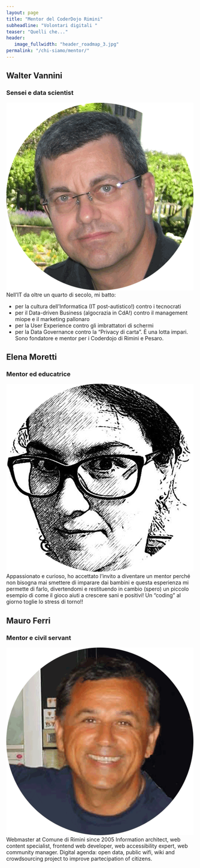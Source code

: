 ```yaml
---
layout: page
title: "Mentor del CoderDojo Rimini"
subheadline: "Volontari digitali "
teaser: "Quelli che..."
header:
   image_fullwidth: "header_roadmap_3.jpg"
permalink: "/chi-siamo/mentor/"
---
```


## Walter Vannini
### Sensei e data scientist
![Walter Vannini](/images/walter_vannini.png)
Nell’IT da oltre un quarto di secolo, mi batto:
- per la cultura dell’Informatica (IT post-autistico!) contro i tecnocrati
- per il Data-driven Business (algocrazia in CdA!) contro il management miope e il marketing pallonaro
- per la User Experience contro gli imbrattatori di schermi
- per la Data Governance contro la “Privacy di carta”.
È una lotta impari.
Sono fondatore e mentor per i Coderdojo di Rimini e Pesaro.

## Elena Moretti
### Mentor ed educatrice
![Elena Moretti](/images/elena_moretti.png)
Appassionato e curioso, ho accettato l’invito a diventare un mentor perché non bisogna mai smettere di imparare dai bambini e questa esperienza mi permette di farlo, divertendomi e restituendo in cambio (spero) un piccolo esempio di come il gioco aiuti a crescere sani e positivi! Un “coding” al giorno toglie lo stress di torno!!</p>


## Mauro Ferri
### Mentor e civil servant
![Mauro Ferri](/images/mauro-ferri.png)
Webmaster at Comune di Rimini since 2005
Information architect, web content specialist, frontend web developer, web accessibility expert, web community manager.
Digital agenda: open data, public wifi, wiki and crowdsourcing project to improve partecipation of citizens.
